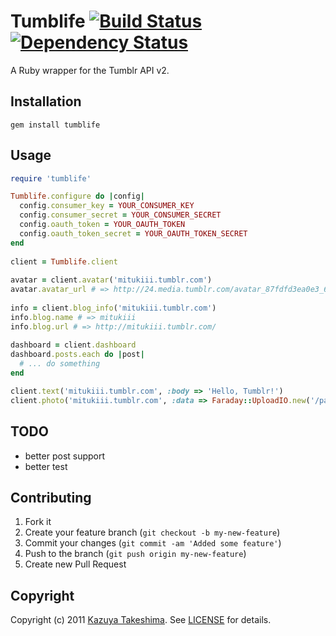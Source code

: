 # Tumblife [![Build Status](https://secure.travis-ci.org/mitukiii/tumblife-for-ruby.png?branch=master)][travis] [![Dependency Status](https://gemnasium.com/mitukiii/tumblife-for-ruby.png?travis)][gemnasium]
[travis]: http://travis-ci.org/mitukiii/tumblife-for-buy
[gemnasium]: https://gemnasium.com/mitukiii/tumblife-for-ruby

A Ruby wrapper for the Tumblr API v2.

## Installation
    gem install tumblife

## Usage
```ruby
require 'tumblife'

Tumblife.configure do |config|
  config.consumer_key = YOUR_CONSUMER_KEY
  config.consumer_secret = YOUR_CONSUMER_SECRET
  config.oauth_token = YOUR_OAUTH_TOKEN
  config.oauth_token_secret = YOUR_OAUTH_TOKEN_SECRET
end
    
client = Tumblife.client
    
avatar = client.avatar('mitukiii.tumblr.com')
avatar.avatar_url # => http://24.media.tumblr.com/avatar_87fdfd3ea0e3_64.png
    
info = client.blog_info('mitukiii.tumblr.com')
info.blog.name # => mitukiii
info.blog.url # => http://mitukiii.tumblr.com/
    
dashboard = client.dashboard
dashboard.posts.each do |post|
  # ... do something
end

client.text('mitukiii.tumblr.com', :body => 'Hello, Tumblr!')
client.photo('mitukiii.tumblr.com', :data => Faraday::UploadIO.new('/path/to/image.png', 'image/png'))
```

## TODO
* better post support
* better test

## Contributing
1. Fork it
2. Create your feature branch (`git checkout -b my-new-feature`)
3. Commit your changes (`git commit -am 'Added some feature'`)
4. Push to the branch (`git push origin my-new-feature`)
5. Create new Pull Request

## Copyright
Copyright (c) 2011 [Kazuya Takeshima](mailto:mail@mitukiii.jp). See [LICENSE][] for details.

[license]: https://github.com/mitukiii/tumblife-for-ruby/blob/master/LICENSE.md

